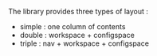 The library provides three types of layout :

* simple : one column of contents
* double : workspace + configspace
* triple : nav + workspace + configspace